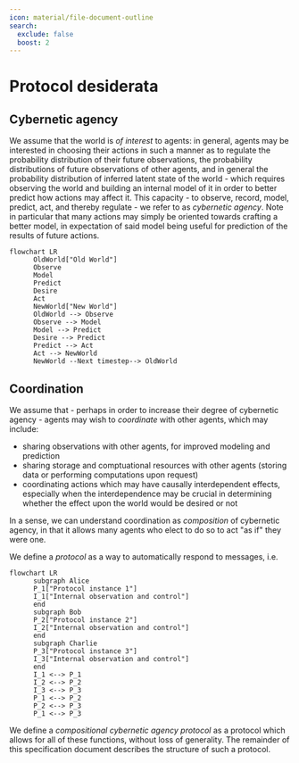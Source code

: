 ```yaml
---
icon: material/file-document-outline
search:
  exclude: false
  boost: 2
---
```


# Protocol desiderata

<!--
What is the flow from world model to desiderata?


- Different permissions (action-capacities) in the world
- Model these (e.g. linear resources)
- Promise some correspondence
    - Transfer you a sandwich
- Agree on changes to the database
    - Propagate to changes to the world
-->

## Cybernetic agency

We assume that the world is _of interest_ to agents: in general, agents may be interested in choosing their actions in such a manner as to regulate the probability distribution of their future observations, the probability distributions of future observations of other agents, and in general the probability distribution of inferred latent state of the world - which requires observing the world and building an internal model of it in order to better predict how actions may affect it. This capacity - to observe, record, model, predict, act, and thereby regulate - we refer to as _cybernetic agency_. Note in particular that many actions may simply be oriented towards crafting a better model, in expectation of said model being useful for prediction of the results of future actions.

```mermaid
flowchart LR
      OldWorld["Old World"]
      Observe
      Model
      Predict
      Desire
      Act
      NewWorld["New World"]
      OldWorld --> Observe
      Observe --> Model
      Model --> Predict
      Desire --> Predict
      Predict --> Act
      Act --> NewWorld
      NewWorld --Next timestep--> OldWorld
```

## Coordination

We assume that - perhaps in order to increase their degree of cybernetic agency - agents may wish to _coordinate_ with other agents, which may include:

- sharing observations with other agents, for improved modeling and prediction
- sharing storage and comptuational resources with other agents (storing data or performing computations upon request)
- coordinating actions which may have causally interdependent effects, especially when the interdependence may be crucial in determining whether the effect upon the world would be desired or not

In a sense, we can understand coordination as _composition_ of cybernetic agency, in that it allows many agents who elect to do so to act "as if" they were one.

We define a _protocol_ as a way to automatically respond to messages, i.e.

```mermaid
flowchart LR
      subgraph Alice
      P_1["Protocol instance 1"]
      I_1["Internal observation and control"]
      end
      subgraph Bob
      P_2["Protocol instance 2"]
      I_2["Internal observation and control"]
      end
      subgraph Charlie
      P_3["Protocol instance 3"]
      I_3["Internal observation and control"]
      end
      I_1 <--> P_1
      I_2 <--> P_2
      I_3 <--> P_3
      P_1 <--> P_2
      P_2 <--> P_3
      P_1 <--> P_3
```

We define a _compositional cybernetic agency protocol_ as a protocol which allows for all of these functions, without loss of generality. The remainder of this specification document describes the structure of such a protocol.

<!--
## Model convergence

!!! todo

    Convergence of distribution of state
    Convergence of estimations


!!! todo

    Imagine an omniscient observer who can see all messages and all private information.
-->


<!--
      Anoma is one such protocol. Figure out the comparison to natural language. Is there an "ideal" such protocol in certain ways? Can we come up with a mathematical definition here? Can this be related to Brandom on discursive commitments?
-->